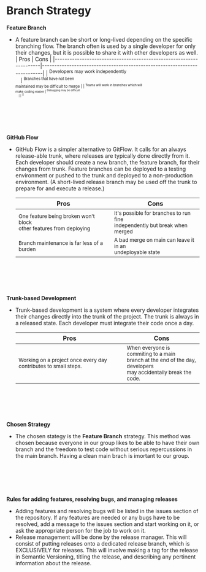 # Branch Strategy

**Feature Branch**
- A feature branch can be short or long-lived depending on the specific branching flow. The branch often is used by a single developer for only their changes, but it is possible to share it with other developers as well.
	| Pros                                                               | Cons                                                                     |
	|--------------------------------------------------------------------|--------------------------------------------------------------------------|
	| <sup>Developers may work independently<br> ㅤ                      | <sup>Branches that have not been<br>maintained may be difficult to merge |
	| <sup>Teams will work in branches which will <br>make coding easier | <sup> Debugging may be difficult<br>ㅤ                                   |
	| <sup>                                                                    |                                                                          |
	
	<br>
	<br>
	<br>
	<br>
**GitHub Flow**
 - GitHub Flow is a simpler alternative to GitFlow. It calls for an always release-able trunk, where releases are typically done directly from it. Each developer should create a new branch, the feature branch, for their changes from trunk. Feature branches can be deployed to a testing environment or pushed to the trunk and deployed to a non-production environment. (A short-lived release branch may be used off the trunk to prepare for and execute a release.)
						
     | Pros                                                                        | Cons                                                                                |
     |-----------------------------------------------------------------------------|-------------------------------------------------------------------------------------|
     | <sup>One feature being broken won't block <br>other features from deploying | <sup>It's possible for branches to run fine<br> independently but break when merged |
     | <sup>Branch maintenance is far less of a burden                             | <sup>A bad merge on main can leave it in an <br>undeployable state                  |


	<br>
	<br>
	<br>
	<br>
**Trunk-based Development**
- Trunk-based development is a system where every developer integrates their changes directly into the trunk of the project. The trunk is always in a released state. Each developer must integrate their code once a day.

     | Pros                                                                  | Cons                                                                                                                        |
     |-----------------------------------------------------------------------|-----------------------------------------------------------------------------------------------------------------------------|
     | <sup> Working on a project once every day contributes to small steps. | <sup>When everyone is commiting to a main <br>branch at the end of the day, developers <br>may accidentally break the code. |
	 
	
	
	<br>
	<br>
	<br>
	<br>
**Chosen Strategy**
- The chosen stategy is the **Feature Branch** strategy. This method was chosen because everyone in our group likes to be able to have their own branch and the freedom to test code without serious repercussions in the main branch. Having a clean main brach is imortant to our group.



	<br>
	<br>
	<br>
	<br>
**Rules for adding features, resolving bugs, and managing releases**
- Adding features and resolving bugs will be listed in the issues section of the repository. If any features are needed or any bugs have to be resolved, add a message to the issues section and start working on it, or ask the appropriate person for the job to work on it. <br> 
- Release management will be done by the release manager. This will consist of putting releases onto a dedicated release branch, which is EXCLUSIVELY for releases. This will involve making a tag for the release in Semantic Versioning, titling the release, and describing any pertinent information about the release.
